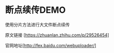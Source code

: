 # 断点续传DEMO
使用分片方法进行大文件断点续传


原文链接 [https://zhuanlan.zhihu.com/p/29526454]

官网地址[http://fex.baidu.com/webuploader/]